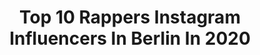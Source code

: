 ---
title: Top 10 Rappers Instagram Influencers In Berlin In 2020
description: >-
  Find top rappers Instagram influencers in Berlin in 2020. Most popular hashtags: #berlin #rapper #live #hiphop.
platform: Instagram
profiles:
  - username: "benrashots"
    fullname: >-
      Benjamin Rapp
    location: "Germany"
    followers: 26982
    engagement: 389
    commentsToLikes: 0.074950
    id: ck13a2ke3obes0i19orrcfzss
    verified: false
    hashtags: "#way2ill, #visualart, #agameoftones, #highsnobiety"
  - username: "sido_shawnstein"
    fullname: >-
      Sido
    location: "Germany"
    followers: 21225
    engagement: 454
    commentsToLikes: 0.022451
    id: ckap4jdr07mqx0i78xg7wx3o6
    verified: false
    hashtags: "#youtube"
  - username: "fabianstuertz"
    fullname: >-
      Fabian Stürtz
    location: "Germany"
    followers: 5128
    engagement: 373
    commentsToLikes: 0.013217
    id: ck5cbmxkmfro70i116bupk8lx
    verified: false
    hashtags: "#viagem, #ocean, #poetryslam, #atmosphere"
  - username: "bzberlin"
    fullname: >-
      B.Z.-Berlin
    location: "Germany"
    followers: 21701
    engagement: 473
    commentsToLikes: 0.080419
    id: ck5hgmk8o3l9e0i116k78dv6z
    verified: true
    hashtags: "#teamcapi, #coronahelden, #teslafabrik, #lesbisch"
  - username: "miki_malochersohn"
    fullname: >-
      M.I.K.I
    location: "Germany"
    followers: 22697
    engagement: 556
    commentsToLikes: 0.029667
    id: ck5zxn1gl8bdj0i14veuienng
    verified: true
    hashtags: "#herzschmerz, #gemeinsam, #stoneisland, #alleskomisch"
  - username: "ayben"
    fullname: >-
      Ayben
    location: "Germany"
    followers: 120806
    engagement: 881
    commentsToLikes: 0.016054
    id: ck5hsncfgwvke0i11755k28u5
    verified: true
    hashtags: "#karanl, #breakthesilence, #ayband, #milyonbeachfest"
  - username: "drobdynamic"
    fullname: >-
      Drob Dynamic
    location: "Germany"
    followers: 6521
    engagement: 964
    commentsToLikes: 0.024802
    id: ck5ce7iykkhla0i11yoegqsb7
    verified: false
    hashtags: "#jebemti, #2020kannkommen, #happy, #berlin"
  - username: "thelifeofcurly"
    fullname: >-
      Curly
    location: "Germany"
    followers: 10298
    engagement: 465
    commentsToLikes: 0.037365
    id: ck6trmri1zvxv0j71ty7scqto
    verified: true
    hashtags: "#venicebeachtour, #badhairday, #precorona, #sorrynotsorry"
  - username: "rillaoffiziell"
    fullname: >-
      RILLA
    location: "Germany"
    followers: 9639
    engagement: 706
    commentsToLikes: 0.045280
    id: ck6tlvvgt6qdj0j71jgcbf4hv
    verified: false
    hashtags: "#beachlife, #masterofceremonies, #nnocmedia, #musik"
  - username: "yassofficial040"
    fullname: >-
      Yass // Yasmin K
    location: "Germany"
    followers: 5811
    engagement: 942
    commentsToLikes: 0.068932
    id: ck6tvfghslxp50j71kbpwtdh5
    verified: false
    hashtags: "#photographer, #nightout, #shootingday, #backwhite"
---